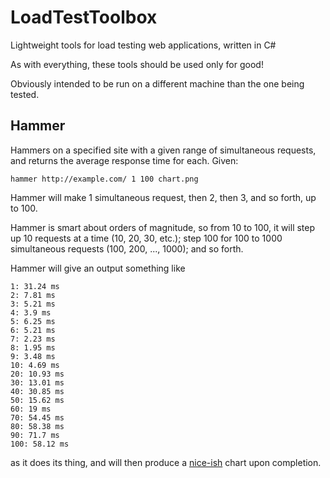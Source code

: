 # LoadTestToolbox
Lightweight tools for load testing web applications, written in C#

As with everything, these tools should be used only for good!

Obviously intended to be run on a different machine than the one being tested.

## Hammer

Hammers on a specified site with a given range of simultaneous requests, and returns the average response time for each. Given:

    hammer http://example.com/ 1 100 chart.png

Hammer will make 1 simultaneous request, then 2, then 3, and so forth, up to 100.

Hammer is smart about orders of magnitude, so from 10 to 100, it will step up 10 requests at a time (10, 20, 30, etc.); step 100 for 100 to 1000 simultaneous requests (100, 200, ..., 1000); and so forth.

Hammer will give an output something like 

    1: 31.24 ms
    2: 7.81 ms
    3: 5.21 ms
    4: 3.9 ms
    5: 6.25 ms
    6: 5.21 ms
    7: 2.23 ms
    8: 1.95 ms
    9: 3.48 ms
    10: 4.69 ms
    20: 10.93 ms
    30: 13.01 ms
    40: 30.85 ms
    50: 15.62 ms
    60: 19 ms
    70: 54.45 ms
    80: 58.38 ms
    90: 71.7 ms
    100: 58.12 ms

as it does its thing, and will then produce a [nice-ish](https://github.com/stevedesmond-ca/LoadTestToolbox/issues/1) chart upon completion.
